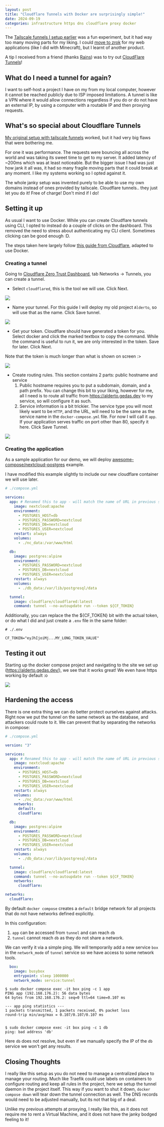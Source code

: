 ```yaml
---
layout: post
title: "Cloudflare Tunnels with Docker are surprisingly simple!"
date: 2024-09-19
categories: infrastructure https dns cloudflare proxy docker
---
```


The [Tailscale funnels I setup earlier](https://blog.gedas.dev/tailscale-funnel/) was a fun experiment, but it had way too many moving parts for my liking. I could [move to zrok](https://blog.gedas.dev/exposing-minecraft-with-zrok/) for my web applications (like I did with Minecraft), but I learnt of another product.

A tip I received from a friend (thanks [Rains](https://github.com/AnnoyingRain5)) was to try out [CloudFlare Tunnels](https://www.cloudflare.com/products/tunnel/)!

## What do I need a tunnel for again?

I want to self-host a project I have on my from my local computer, however it cannot be reached publicly due to ISP imposed limitations. A tunnel is like a VPN where it would allow connections regardless if you do or do not have an external IP, by using a computer with a routable IP and then proxying requests.

## What's so special about Cloudflare Tunnels

[My original setup with tailscale funnels](https://blog.gedas.dev/tailscale-funnel/) worked, but it had very big flaws that were bothering me.

For one it was performance. The requests were bouncing all across the world and was taking its sweet time to get to my server. It added latency of ~200ms which was at least noticeable. But the bigger issue I had was just how jank it all was, it had so many fragile moving parts that it could break at any moment. I like my systems working so I opted against it.

The whole janky setup was invented purely to be able to use my own domains instead of ones provided by tailscale. Cloudflare tunnels.. they just let you do it! Free of charge! Don't mind if I do!

## Setting it up

As usual I want to use Docker. While you can create Cloudflare tunnels using CLI, I opted to instead do a couple of clicks on the dashboard. This removed the need to stress about authenticating my CLI client. Sometimes clicking can be good enough :D.

The steps taken here largely follow [this guide from Cloudflare](https://developers.cloudflare.com/cloudflare-one/connections/connect-networks/get-started/create-remote-tunnel/), adapted to use Docker.

### Creating a tunnel

Going to [Cloudflare Zero Trust Dashboard](https://one.dash.cloudflare.com/), tab Networks -> Tunnels, you can create a tunnel.

* Select `cloudflared`, this is the tool we will use. Click Next.

![](../assets/posts/2024-09-19-cloudflare-tunnels/tunnels-1.png)

* Name your tunnel. For this guide I will deploy my old project `Alderto`, so will use that as the name. Click Save tunnel.

![](../assets/posts/2024-09-19-cloudflare-tunnels/tunnels-2.png)

* Get your token. Cloudflare should have generated a token for you. Select docker and click the marked textbox to copy the command. While the command is useful to run it, we are only interested in the token. Save for later. Click Next.
   
Note that the token is much longer than what is shown on screen :>

![](../assets/posts/2024-09-19-cloudflare-tunnels/tunnels-3.png)

* Create routing rules. This section contains 2 parts: public hostname and service
   1) Public hostname requires you to put a subdomain, domain, and a path prefix. You can change this bit to your liking, however for me, all I need is to route all traffic from https://alderto.gedas.dev to my service, so will configure it as such.
   2) Service information is a bit trickier. The service type you will most likely want to be `HTTP`, and the URL, will need to be the same as the service name in the `docker-compose.yml` file. For now I will call it `app`. If your application serves traffic on port other than 80, specify it here. Click Save Tunnel.

![](../assets/posts/2024-09-19-cloudflare-tunnels/tunnels-4.png)

### Creating the application

As a sample application for our demo, we will deploy [awesome-compose/nextcloud-postgres](https://github.com/docker/awesome-compose/blob/18f59bdb09ecf520dd5758fbf90dec314baec545/nextcloud-postgres/compose.yaml) example.

I have modified this example slightly to include our new cloudflare container we will use later.

```yml
# ./compose.yml

services:
  app: # Renamed this to app - will match the name of URL in previous step
    image: nextcloud:apache
    environment:
      - POSTGRES_HOST=db
      - POSTGRES_PASSWORD=nextcloud
      - POSTGRES_DB=nextcloud
      - POSTGRES_USER=nextcloud
    restart: always
    volumes:
      - ./nc_data:/var/www/html

  db:
    image: postgres:alpine
    environment:
      - POSTGRES_PASSWORD=nextcloud
      - POSTGRES_DB=nextcloud
      - POSTGRES_USER=nextcloud
    restart: always
    volumes:
      - ./db_data:/var/lib/postgresql/data

  tunnel:
    image: cloudflare/cloudflared:latest
    command: tunnel --no-autoupdate run --token ${CF_TOKEN}
```

Additionally, you can replace the the ${CF_TOKEN} bit with the actual token, or do what I did and just create a `.env` file in the same folder:

```dotenv
# ./.env

CF_TOKEN="eyJhIjoiMj...MY_LONG_TOKEN_VALUE"
```

## Testing it out

Starting up the docker compose project and navigating to the site we set up (https://alderto.gedas.dev/), we see that it works great! We even have https working by default :o

![](../assets/posts/2024-09-19-cloudflare-tunnels/nextcloud.png)

## Hardening the access

There is one extra thing we can do better protect ourselves against attacks. Right now we put the tunnel on the same network as the database, and attackers could route to it. We can prevent that by separating the networks in compose:

```yml
# ./compose.yml

version: "3"

services:
  app: # Renamed this to app - will match the name of URL in previous step
    image: nextcloud:apache
    environment:
      - POSTGRES_HOST=db
      - POSTGRES_PASSWORD=nextcloud
      - POSTGRES_DB=nextcloud
      - POSTGRES_USER=nextcloud
    restart: always
    volumes:
      - ./nc_data:/var/www/html
    networks:
      default:
      cloudflare:

  db:
    image: postgres:alpine
    environment:
      - POSTGRES_PASSWORD=nextcloud
      - POSTGRES_DB=nextcloud
      - POSTGRES_USER=nextcloud
    restart: always
    volumes:
      - ./db_data:/var/lib/postgresql/data

  tunnel:
    image: cloudflare/cloudflared:latest
    command: tunnel --no-autoupdate run --token ${CF_TOKEN}
    networks:
      cloudflare:

networks:
  cloudflare:
```

By default `docker compose` creates a `default` bridge network for all projects that do not have networks defined explicitly.

In this configuration:

1. `app` can be accessed from `tunnel` and can reach `db`
2. `tunnel` cannot reach `db` as they do not share a network.

We can verify it via a simple ping. We will temporarily add a new service `box` in the `network_mode` of `tunnel` service so we have access to some network tools.

```yml
  box:
    image: busybox
    entrypoint: sleep 1000000
    network_mode: service:tunnel
```

```
$ sudo docker compose exec -it box ping -c 1 app
PING app (192.168.176.2): 56 data bytes
64 bytes from 192.168.176.2: seq=0 ttl=64 time=0.107 ms

--- app ping statistics ---
1 packets transmitted, 1 packets received, 0% packet loss
round-trip min/avg/max = 0.107/0.107/0.107 ms


$ sudo docker compose exec -it box ping -c 1 db
ping: bad address 'db'
```

Here `db` does not resolve, but even if we manually specify the IP of the `db` service we won't get any results.

## Closing Thoughts

I really like this setup as you do not need to manage a centralized place to manage your routing. Much like Traefik could use labels on containers to configure routing and keep all rules in the project, here we setup the tunnel daemon in the project itself. This way if you want to shut it down, `docker compose down` will tear down the tunnel connection as well. The DNS records would need to be adjusted manually, but its not that big of a deal.

Unlike my previous attempts at proxying, I really like this, as it does not require me to rent a Virtual Machine, and it does not have the janky bodged feeling to it!
